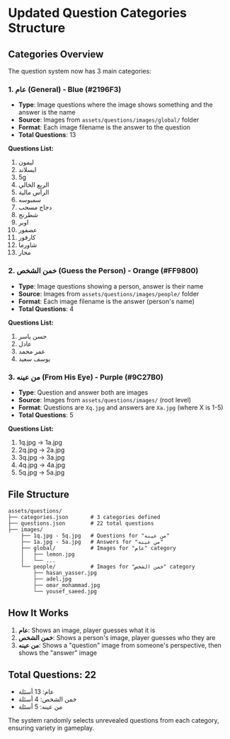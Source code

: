 # Updated Question Categories Structure

## Categories Overview

The question system now has 3 main categories:

### 1. عام (General) - Blue (#2196F3)
- **Type**: Image questions where the image shows something and the answer is the name
- **Source**: Images from `assets/questions/images/global/` folder
- **Format**: Each image filename is the answer to the question
- **Total Questions**: 13

**Questions List:**
1. ليمون
2. ايسلاند  
3. 5g
4. الربع الخالي
5. الرأس مالية
6. سمبوسه
7. دجاج مسحب
8. شطرنج
9. اوبر
10. عصفور
11. كارفور
12. شاورما
13. محار

### 2. خمن الشخص (Guess the Person) - Orange (#FF9800)
- **Type**: Image questions showing a person, answer is their name
- **Source**: Images from `assets/questions/images/people/` folder
- **Format**: Each image filename is the answer (person's name)
- **Total Questions**: 4

**Questions List:**
1. حسن ياسر
2. عادل
3. عمر محمد
4. يوسف سعيد

### 3. من عينه (From His Eye) - Purple (#9C27B0)
- **Type**: Question and answer both are images
- **Source**: Images from `assets/questions/images/` (root level)
- **Format**: Questions are `Xq.jpg` and answers are `Xa.jpg` (where X is 1-5)
- **Total Questions**: 5

**Questions List:**
1. 1q.jpg -> 1a.jpg
2. 2q.jpg -> 2a.jpg
3. 3q.jpg -> 3a.jpg
4. 4q.jpg -> 4a.jpg
5. 5q.jpg -> 5a.jpg

## File Structure

```
assets/questions/
├── categories.json       # 3 categories defined
├── questions.json        # 22 total questions
├── images/
    ├── 1q.jpg - 5q.jpg   # Questions for "من عينه"
    ├── 1a.jpg - 5a.jpg   # Answers for "من عينه"
    ├── global/           # Images for "عام" category
    │   ├── lemon.jpg
    │   └── ...
    └── people/           # Images for "خمن الشخص" category
        ├── hasan_yasser.jpg
        ├── adel.jpg
        ├── omar_mohammad.jpg
        └── yousef_saeed.jpg
```

## How It Works

1. **عام**: Shows an image, player guesses what it is
2. **خمن الشخص**: Shows a person's image, player guesses who they are  
3. **من عينه**: Shows a "question" image from someone's perspective, then shows the "answer" image

## Total Questions: 22
- عام: 13 أسئلة
- خمن الشخص: 4 أسئلة  
- من عينه: 5 أسئلة

The system randomly selects unrevealed questions from each category, ensuring variety in gameplay.
